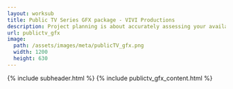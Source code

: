 ```yaml
---
layout: worksub
title: Public TV Series GFX package - VIVI Productions
description: Project planning is about accurately assessing your available resources, and efficiently leveraging them for the best possible end result.
url: publictv_gfx
image:
  path: /assets/images/meta/publicTV_gfx.png
  width: 1200
  height: 630
---
```


<div class="container">
	<div class="row">
		<div class="mt-3 dark-content-box col-10 offset-1 col-md-8 offset-md-2">
			{% include subheader.html %}
			{% include publictv_gfx_content.html %}
		</div>
	</div>
</div>

